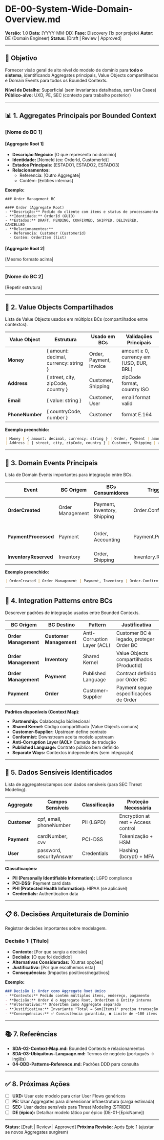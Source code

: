 # DE-00-System-Wide-Domain-Overview.md

**Versão:** 1.0
**Data:** [YYYY-MM-DD]
**Fase:** Discovery (1x por projeto)
**Autor:** DE (Domain Engineer)
**Status:** [Draft | Review | Approved]

---

## 🎯 Objetivo

Fornecer visão geral de alto nível do modelo de domínio para **todo o sistema**, identificando Aggregates principais, Value Objects compartilhados e Domain Events para todos os Bounded Contexts.

**Nível de Detalhe:** Superficial (sem invariantes detalhadas, sem Use Cases)
**Público-alvo:** UXD, PE, SEC (contexto para trabalho posterior)

---

## 📊 1. Aggregates Principais por Bounded Context

### [Nome do BC 1]

#### [Aggregate Root 1]
- **Descrição Negócio:** [O que representa no domínio]
- **Identidade:** [NomeId (ex: OrderId, CustomerId)]
- **Estados Principais:** [ESTADO1, ESTADO2, ESTADO3]
- **Relacionamentos:**
  - Referencia: [Outro Aggregate]
  - Contém: [Entities internas]

**Exemplo:**
```
### Order Management BC

#### Order (Aggregate Root)
- **Descrição:** Pedido do cliente com itens e status de processamento
- **Identidade:** OrderId (GUID)
- **Estados:** DRAFT, PENDING, CONFIRMED, SHIPPED, DELIVERED, CANCELLED
- **Relacionamentos:**
  - Referencia: Customer (CustomerId)
  - Contém: OrderItem (list)
```

#### [Aggregate Root 2]
[Mesmo formato acima]

---

### [Nome do BC 2]

[Repetir estrutura]

---

## 🔷 2. Value Objects Compartilhados

Lista de Value Objects usados em múltiplos BCs (compartilhados entre contextos).

| Value Object | Estrutura | Usado em BCs | Validações Principais |
|--------------|-----------|--------------|----------------------|
| **Money** | { amount: decimal, currency: string } | Order, Payment, Invoice | amount ≥ 0, currency em [USD, EUR, BRL] |
| **Address** | { street, city, zipCode, country } | Customer, Shipping | zipCode format, country ISO |
| **Email** | { value: string } | Customer, User | email format valid |
| **PhoneNumber** | { countryCode, number } | Customer | format E.164 |

**Exemplo preenchido:**
```markdown
| Money | { amount: decimal, currency: string } | Order, Payment | amount ≥ 0, currency em [USD, BRL] |
| Address | { street, city, zipCode, country } | Customer, Shipping | zipCode /^\d{5}-\d{3}$/ |
```

---

## 📣 3. Domain Events Principais

Lista de Domain Events importantes para integração entre BCs.

| Event | BC Origem | BCs Consumidores | Trigger | Payload |
|-------|-----------|------------------|---------|---------|
| **OrderCreated** | Order Management | Payment, Inventory, Shipping | Order.Confirm() | { OrderId, CustomerId, Total, Items[] } |
| **PaymentProcessed** | Payment | Order, Accounting | Payment.Process() | { PaymentId, OrderId, Amount } |
| **InventoryReserved** | Inventory | Order, Shipping | Inventory.Reserve() | { OrderId, Items[] } |

**Exemplo preenchido:**
```markdown
| OrderCreated | Order Management | Payment, Inventory | Order.Confirm() | { OrderId, CustomerId, Total } |
```

---

## 🔗 4. Integration Patterns entre BCs

Descrever padrões de integração usados entre Bounded Contexts.

| BC Origem | BC Destino | Pattern | Justificativa |
|-----------|------------|---------|---------------|
| **Order Management** | **Customer Management** | Anti-Corruption Layer (ACL) | Customer BC é legado, proteger Order BC |
| **Order Management** | **Inventory** | Shared Kernel | Value Objects compartilhados (ProductId) |
| **Order Management** | **Payment** | Published Language | Contract definido por Order BC |
| **Payment** | **Order** | Customer-Supplier | Payment segue especificações de Order |

**Padrões disponíveis (Context Map):**
- **Partnership:** Colaboração bidirecional
- **Shared Kernel:** Código compartilhado (Value Objects comuns)
- **Customer-Supplier:** Upstream define contrato
- **Conformist:** Downstream aceita modelo upstream
- **Anti-Corruption Layer (ACL):** Camada de tradução
- **Published Language:** Contrato público bem definido
- **Separate Ways:** Contextos independentes (sem integração)

---

## 🔐 5. Dados Sensíveis Identificados

Lista de aggregates/campos com dados sensíveis (para SEC Threat Modeling).

| Aggregate | Campos Sensíveis | Classificação | Proteção Necessária |
|-----------|------------------|---------------|---------------------|
| **Customer** | cpf, email, phoneNumber | PII (LGPD) | Encryption at rest + Access control |
| **Payment** | cardNumber, cvv | PCI-DSS | Tokenização + HSM |
| **User** | password, securityAnswer | Credentials | Hashing (bcrypt) + MFA |

**Classificações:**
- **PII (Personally Identifiable Information):** LGPD compliance
- **PCI-DSS:** Payment card data
- **PHI (Protected Health Information):** HIPAA (se aplicável)
- **Credentials:** Authentication data

---

## 📋 6. Decisões Arquiteturais de Domínio

Registrar decisões importantes sobre modelagem.

### Decisão 1: [Título]
- **Contexto:** [Por que surgiu a decisão]
- **Decisão:** [O que foi decidido]
- **Alternativas Consideradas:** [Outras opções]
- **Justificativa:** [Por que escolhemos esta]
- **Consequências:** [Impactos positivos/negativos]

**Exemplo:**
```markdown
### Decisão 1: Order como Aggregate Root único
- **Contexto:** Pedido contém múltiplos itens, endereço, pagamento
- **Decisão:** Order é o Aggregate Root, OrderItem é Entity interna
- **Alternativas:** OrderItem como Aggregate separado
- **Justificativa:** Invariante "Total = Sum(Items)" precisa transação atômica
- **Consequências:** ✅ Consistência garantida, ❌ Limite de ~100 items por pedido
```

---

## 📚 7. Referências

- **SDA-02-Context-Map.md:** Bounded Contexts e relacionamentos
- **SDA-03-Ubiquitous-Language.md:** Termos de negócio (português → inglês)
- **04-DDD-Patterns-Reference.md:** Padrões DDD para consulta

---

## ✅ 8. Próximas Ações

- [ ] **UXD:** Usar este modelo para criar User Flows genéricos
- [ ] **PE:** Usar Aggregates para dimensionar infraestrutura (carga estimada)
- [ ] **SEC:** Usar dados sensíveis para Threat Modeling (STRIDE)
- [ ] **DE (épico):** Detalhar modelo tático por épico (DE-01-[EpicName])

---

**Status:** [Draft | Review | Approved]
**Próxima Revisão:** Após Epic 1 (ajustar se novos Aggregates surgirem)
